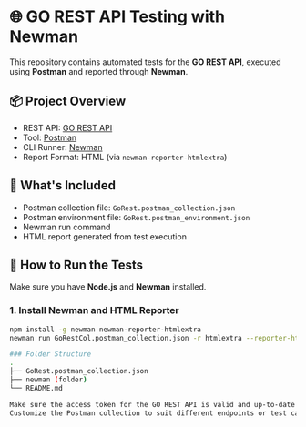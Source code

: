 # 🌐 GO REST API Testing with Newman

This repository contains automated tests for the **GO REST API**, executed using **Postman** and reported through **Newman**.

## 📦 Project Overview

- REST API: [GO REST API](https://gorest.co.in/)
- Tool: [Postman](https://www.postman.com/)
- CLI Runner: [Newman](https://www.npmjs.com/package/newman)
- Report Format: HTML (via `newman-reporter-htmlextra`)

## 🧪 What's Included

- Postman collection file: `GoRest.postman_collection.json`
- Postman environment file: `GoRest.postman_environment.json`
- Newman run command
- HTML report generated from test execution

## 🚀 How to Run the Tests

Make sure you have **Node.js** and **Newman** installed.

### 1. Install Newman and HTML Reporter

```bash
npm install -g newman newman-reporter-htmlextra
newman run GoRestCol.postman_collection.json -r htmlextra --reporter-htmlextra-browserTitle "GoRest Bearer Token API Report" --reporter-htmlextra-title "GoRest API Result"

### Folder Structure
.
├── GoRest.postman_collection.json
├── newman (folder)
└── README.md

Make sure the access token for the GO REST API is valid and up-to-date in the environment file.
Customize the Postman collection to suit different endpoints or test cases.
